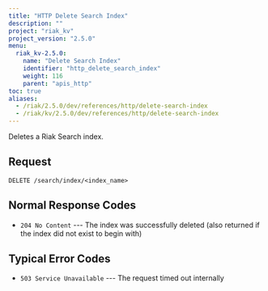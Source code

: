 ```yaml
---
title: "HTTP Delete Search Index"
description: ""
project: "riak_kv"
project_version: "2.5.0"
menu:
  riak_kv-2.5.0:
    name: "Delete Search Index"
    identifier: "http_delete_search_index"
    weight: 116
    parent: "apis_http"
toc: true
aliases:
  - /riak/2.5.0/dev/references/http/delete-search-index
  - /riak/kv/2.5.0/dev/references/http/delete-search-index
---
```


Deletes a Riak Search index.

## Request

```
DELETE /search/index/<index_name>
```

## Normal Response Codes

* `204 No Content` --- The index was successfully deleted (also returned
    if the index did not exist to begin with)

## Typical Error Codes

* `503 Service Unavailable` --- The request timed out internally
